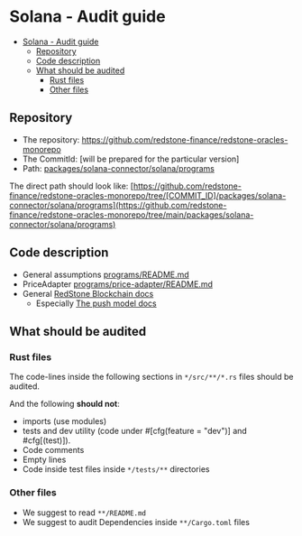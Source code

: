 # Solana - Audit guide

<!-- TOC -->
* [Solana - Audit guide](#solana---audit-guide)
  * [Repository](#repository)
  * [Code description](#code-description)
  * [What should be audited](#what-should-be-audited)
    * [Rust files](#rust-files)
    * [Other files](#other-files)
<!-- TOC -->

## Repository

* The repository: https://github.com/redstone-finance/redstone-oracles-monorepo
* The CommitId: [will be prepared for the particular version]
* Path: [packages/solana-connector/solana/programs](./programs)

The direct path should look like:
[https://github.com/redstone-finance/redstone-oracles-monorepo/tree/[COMMIT_ID]/packages/solana-connector/solana/programs](https://github.com/redstone-finance/redstone-oracles-monorepo/tree/main/packages/solana-connector/solana/programs)

## Code description

* General assumptions [programs/README.md](./programs/README.md)
* PriceAdapter [programs/price-adapter/README.md](programs/price-adapter/README.md)
* General [RedStone Blockchain docs](https://docs.redstone.finance/docs/architecture/#data-formatting--processing)
  * Especially [The push model docs](https://docs.redstone.finance/docs/dapps/redstone-push/)


## What should be audited

### Rust files

The code-lines inside the following sections in `*/src/**/*.rs` files should be audited.

And the following **should not**:

* imports (use modules)
* tests and dev utility (code under #[cfg(feature = "dev")] and #cfg[(test)]).
* Code comments
* Empty lines
* Code inside test files inside `*/tests/**` directories

### Other files

* We suggest to read `**/README.md`
* We suggest to audit Dependencies inside `**/Cargo.toml` files

